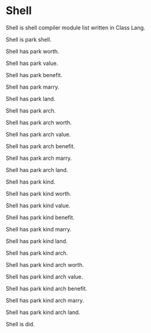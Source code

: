 # Shell

Shell is shell compiler module list written in Class Lang.

Shell is park shell.

Shell has park worth.

Shell has park value.

Shell has park benefit.

Shell has park marry.

Shell has park land.

Shell has park arch.

Shell has park arch worth.

Shell has park arch value.

Shell has park arch benefit.

Shell has park arch marry.

Shell has park arch land.

Shell has park kind.

Shell has park kind worth.

Shell has park kind value.

Shell has park kind benefit.

Shell has park kind marry.

Shell has park kind land.

Shell has park kind arch.

Shell has park kind arch worth.

Shell has park kind arch value.

Shell has park kind arch benefit.

Shell has park kind arch marry.

Shell has park kind arch land.

Shell is did.